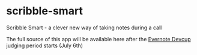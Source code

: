 scribble-smart
==============

Scribble Smart - a clever new way of taking notes during a call

The full source of this app will be available here after the <a href="">Evernote Devcup</a> judging period starts (July 6th)
